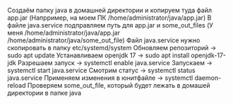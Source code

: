 Создаём папку java в домашней директории и копируем туда файл app.jar (Напрример, на моем ПК /home/administrator/java/app.jar)
В файле java.service подправляем путь для app.jar и some_out_files (У меня /home/administrator/java/app.jar /home/administrator/java/some_out_file)
Файл java.service нужно скопировать в папку etc/systemd/system
Обновляем репозиторий -> sudo apt update
Устанавливаем openjdk 17 ->  sudo apt install openjdk-17-jdk
Разрешаем запуск -> systemctl enable java.service
Запускаем -> systemctl start java.service
Смотрим статус -> systemctl status java.service
Применяем изменения в юнитфайле -> systemctl daemon-reload
Проверяем some_out_file, который будет лежать в домашей директории в папке java
